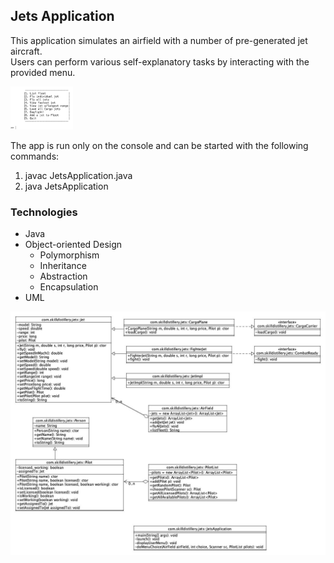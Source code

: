 ## Jets Application
This application simulates an airfield with a number of pre-generated jet aircraft.  
Users can perform various self-explanatory tasks by interacting with the provided menu.

<img src="https://github.com/tapparoo/JetsProject/blob/master/src/images/Jets_menu.png" width="100">

The app is run only on the console and can be started with the following commands:
1. javac JetsApplication.java
2. java JetsApplication

### Technologies
* Java
* Object-oriented Design
  * Polymorphism
  * Inheritance
  * Abstraction
  * Encapsulation
* UML


![UML diagram](https://github.com/tapparoo/JetsProject/blob/master/src/images/Jets_UML.jpg)
